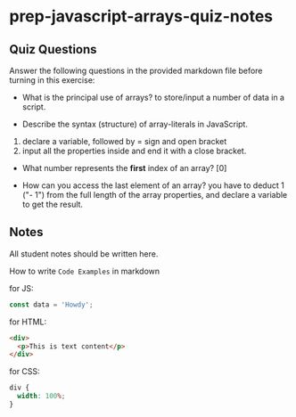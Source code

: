 # prep-javascript-arrays-quiz-notes

## Quiz Questions

Answer the following questions in the provided markdown file before turning in this exercise:

- What is the principal use of arrays?
  to store/input a number of data in a script.

- Describe the syntax (structure) of array-literals in JavaScript.

1.  declare a variable, followed by = sign and open bracket
2.  input all the properties inside and end it with a close bracket.

- What number represents the **first** index of an array?
  [0]

- How can you access the last element of an array?
  you have to deduct 1 ("- 1") from the full length of the array properties, and declare a variable to get the result.

## Notes

All student notes should be written here.

How to write `Code Examples` in markdown

for JS:

```javascript
const data = 'Howdy';
```

for HTML:

```html
<div>
  <p>This is text content</p>
</div>
```

for CSS:

```css
div {
  width: 100%;
}
```
